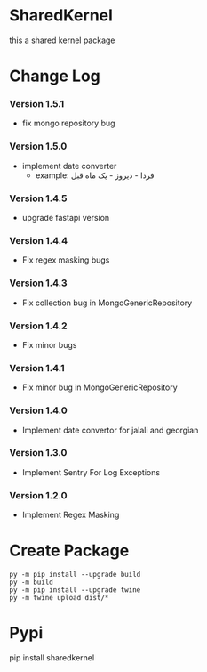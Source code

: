 # SharedKernel
this a shared kernel package

# Change Log
### Version 1.5.1
- fix mongo repository bug
### Version 1.5.0
- implement date converter
  -  example: فردا - دیروز - یک ماه قبل
### Version 1.4.5
- upgrade fastapi version
### Version 1.4.4
- Fix regex masking bugs
### Version 1.4.3
- Fix collection bug in MongoGenericRepository
### Version 1.4.2
- Fix minor bugs
### Version 1.4.1
- Fix minor bug in MongoGenericRepository
### Version 1.4.0
- Implement date convertor for jalali and georgian
### Version 1.3.0
- Implement Sentry For Log Exceptions
### Version 1.2.0
- Implement Regex Masking
# Create Package
    py -m pip install --upgrade build
    py -m build
    py -m pip install --upgrade twine
    py -m twine upload dist/*

# Pypi
pip install sharedkernel
